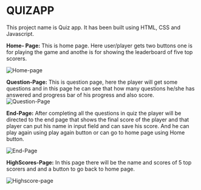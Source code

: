 # QUIZAPP
This project  name is Quiz app. It has been built using HTML, CSS and Javascript.

**Home- Page:** This is home page. Here user/player gets two buttons one is for playing the game and anothe is for showing the leaderboard of five 
top scorers.

![Home-page](https://user-images.githubusercontent.com/59912910/128629215-3220f509-44aa-4620-b347-c570c6b06112.PNG)
                              

**Question-Page:** This is question page, here the player will get some questions and in this page he can see that how many questions he/she 
has answered and progress bar of his progress and also score.
![Question-Page](https://user-images.githubusercontent.com/59912910/128629223-72ec54c4-288f-418d-adbe-3ccdfb0cc85a.PNG)

**End-Page:** After completing all the questions in quiz the player will be  directed to the end page that shows the final score
of the player and that player can put his name in input field and can save his score. And he can play again using play again button or
can go to home page using Home button.

![End-Page](https://user-images.githubusercontent.com/59912910/128629243-be636411-071e-42be-b39f-e1cd808b83db.PNG)

**HighScores-Page:**
In this page there will be the name and scores of 5 top scorers and and a button to go back to home page.

![Highscore-page](https://user-images.githubusercontent.com/59912910/128629250-80d9202f-4b1f-46f5-91b7-d8f80f15e414.PNG)

